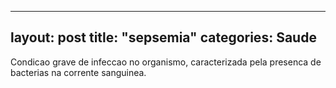 
---
layout: post
title: "sepsemia"
categories: Saude
---
Condicao grave de infeccao no organismo, caracterizada pela presenca de bacterias na corrente sanguinea.

